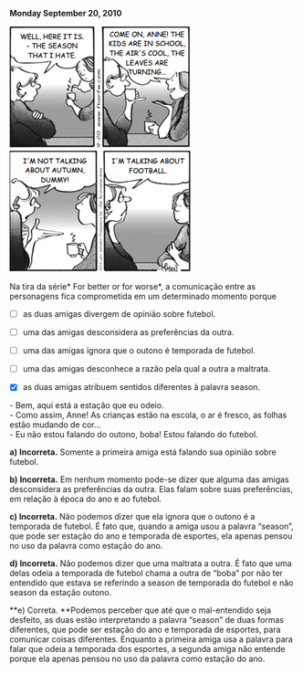 

**Monday September 20, 2010**

![](60443b30-8c3e-9003-1a0c-def96e1f3fb9.png)

Na tira da série* For better or for worse*, a comunicação entre as personagens fica comprometida em um determinado momento porque



- [ ] as duas amigas divergem de opinião sobre futebol.
- [ ] uma das amigas desconsidera as preferências da outra.
- [ ] uma das amigas ignora que o outono é temporada de futebol.
- [ ] uma das amigas desconhece a razão pela qual a outra a maltrata.
- [x] as duas amigas atribuem sentidos diferentes à palavra season.


\- Bem, aqui está a estação que eu odeio.\
\- Como assim, Anne! As crianças estão na escola, o ar é fresco, as folhas estão mudando de cor...\
\- Eu não estou falando do outono, boba! Estou falando do futebol.

**a)** **Incorreta.** Somente a primeira amiga está falando sua opinião sobre futebol.

**b)** **Incorreta.** Em nenhum momento pode-se dizer que alguma das amigas desconsidera as preferências da outra. Elas falam sobre suas preferências, em relação à época do ano e ao futebol.

**c) Incorreta.** Não podemos dizer que ela ignora que o outono é a temporada de futebol. É fato que, quando a amiga usou a palavra “season”, que pode ser estação do ano e temporada de esportes, ela apenas pensou no uso da palavra como estação do ano.

**d) Incorreta.** Não podemos dizer que uma maltrata a outra. É fato que uma delas odeia a temporada de futebol chama a outra de “boba” por não ter entendido que estava se referindo a season de temporada do futebol e não season da estação outono.

**e) Correta. **Podemos perceber que até que o mal-entendido seja desfeito, as duas estão interpretando a palavra “season” de duas formas diferentes, que pode ser estação do ano e temporada de esportes, para comunicar coisas diferentes. Enquanto a primeira amiga usa a palavra para falar que odeia a temporada dos esportes, a segunda amiga não entende porque ela apenas pensou no uso da palavra como estação do ano.

